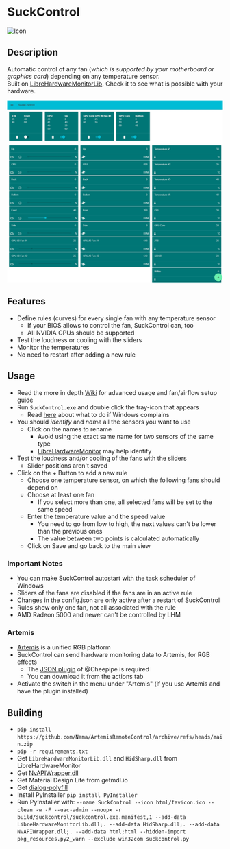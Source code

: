 # SuckControl
![Icon](suckcontrol/html/favicon.ico)
## Description
Automatic control of any fan (*which is supported by your motherboard or graphics card*) depending on any temperature sensor.  
Built on [LibreHardwareMonitorLib](https://github.com/LibreHardwareMonitor/LibreHardwareMonitor). Check it to see what is possible with your hardware.

![Gui of SuckControl](images/gui.jpg)

## Features
* Define rules (curves) for every single fan with any temperature sensor
  * If your BIOS allows to control the fan, SuckControl can, too
  * All NVIDIA GPUs should be supported
* Test the loudness or cooling with the sliders
* Monitor the temperatures
* No need to restart after adding a new rule

## Usage
* Read the more in depth [Wiki](https://github.com/Nama/SuckControl/wiki) for advanced usage and fan/airflow setup guide
* Run `SuckControl.exe` and double click the tray-icon that appears
  * Read [here](https://stackoverflow.com/questions/54733909/windows-defender-alert-users-from-my-pyinstaller-exe) about what to do if Windows complains
* You should *identify* and *name* all the sensors you want to use
  * Click on the names to rename
    * Avoid using the exact same name for two sensors of the same type
    * [LibreHardwareMonitor](https://github.com/LibreHardwareMonitor/LibreHardwareMonitor) may help identify
* Test the loudness and/or cooling of the fans with the sliders
  * Slider positions aren't saved
* Click on the + Button to add a new rule
  * Choose one temperature sensor, on which the following fans should depend on
  * Choose at least one fan
    * If you select more than one, all selected fans will be set to the same speed
  * Enter the temperature value and the speed value
    * You need to go from low to high, the next values can't be lower than the previous ones
    * The value between two points is calculated automatically
  * Click on Save and go back to the main view

### Important Notes
* You can make SuckControl autostart with the task scheduler of Windows
* Sliders of the fans are disabled if the fans are in an active rule
* Changes in the config.json are only active after a restart of SuckControl
* Rules show only one fan, not all associated with the rule
* AMD Radeon 5000 and newer can't be controlled by LHM

### Artemis
* [Artemis](https://artemis-rgb.com/) is a unified RGB platform
* SuckControl can send hardware monitoring data to Artemis, for RGB effects
  * The [JSON plugin](https://github.com/Cheerpipe/Artemis.Plugins.Public/tree/master/src/Modules/Artemis.Plugins.Modules.Json) of @Cheepipe is required
  * You can download it from the actions tab
* Activate the switch in the menu under "Artemis" (if you use Artemis and have the plugin installed)

## Building
* `pip install https://github.com/Nama/ArtemisRemoteControl/archive/refs/heads/main.zip`
* `pip -r requirements.txt`
* Get `LibreHardwareMonitorLib.dll` and `HidSharp.dll` from LibreHardwareMonitor
* Get [NvAPIWrapper.dll](https://github.com/falahati/NvAPIWrapper/)
* Get Material Design Lite from getmdl.io
* Get [dialog-polyfill](https://cdnjs.cloudflare.com/ajax/libs/dialog-polyfill/0.5.6/dialog-polyfill.min.js)
* Install PyInstaller `pip install PyInstaller`
* Run PyInstaller with: `--name SuckControl --icon html/favicon.ico --clean -w -F --uac-admin --noupx -r build/suckcontrol/suckcontrol.exe.manifest,1 --add-data LibreHardwareMonitorLib.dll;. --add-data HidSharp.dll;. --add-data NvAPIWrapper.dll;. --add-data html;html --hidden-import pkg_resources.py2_warn --exclude win32com suckcontrol.py`
